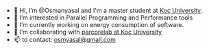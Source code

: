 - 👋 Hi, I’m @Osmanyasal and I'm a master student at [Koç University](https://www.ku.edu.tr/).
- 👀 I’m interested in Parallel Programming and Performance tools
- 🌱 I’m currently working on energy consumption of software.
- 💞️ I’m collaborating with [parcorelab at Koç University](https://parcorelab.ku.edu.tr/)
- 📫 to contact: osmyasal@gmail.com


